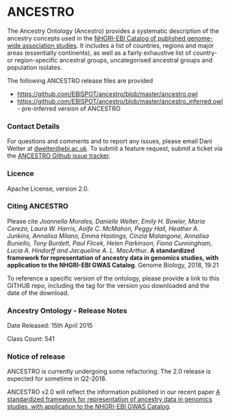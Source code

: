 ANCESTRO
========

The Ancestry Ontology (Ancestro) provides a systematic description of the ancestry concepts used in the [NHGRI-EBI Catalog of published genome-wide association studies](www.ebi.ac.uk/gwas).  It includes a list of countries, regions and major areas (essentially continents), as well as a fairly exhaustive list of country- or region-specific ancestral groups, uncategorised ancestral groups and population isolates.

The following ANCESTRO release files are provided 

* https://github.com/EBISPOT/ancestro/blob/master/ancestro.owl
* https://github.com/EBISPOT/ancestro/blob/master/ancestro_inferred.owl - pre-inferred version of ANCESTRO


### Contact Details ###

For questions and comments and to report any issues, please email Dani Welter at dwelter@ebi.ac.uk. To submit a feature request, submit a ticket via the [ANCESTRO Github issue tracker](https://github.com/EBISPOT/ancestro/issues).


### Licence ###

Apache License, version 2.0. 


### Citing ANCESTRO ###

Please cite *Joannella Morales, Danielle Welter, Emily H. Bowler, Maria Cerezo, Laura W. Harris, Aoife C. McMahon, Peggy Hall, Heather A. Junkins, Annalisa Milano, Emma Hastings, Cinzia Malangone, Annalisa Buniello, Tony Burdett, Paul Flicek, Helen Parkinson, Fiona Cunningham, Lucia A. Hindorff and Jacqueline A. L. MacArthur*. **A standardized framework for representation of ancestry data in genomics studies, with application to the NHGRI-EBI GWAS Catalog**. Genome Biology, 2018, 19:21

To reference a specific version of the ontology, please provide a link to this GITHUB repo, including the tag for the version you downloaded and the date of the download.


### Ancestry Ontology - Release Notes ###

Date Released: 15th April 2015

Class Count: 541


### Notice of release ###

ANCESTRO is currently undergoing some refactoring. The 2.0 release is expected for sometime in Q2-2018.

ANCESTRO v2.0 will reflect the information published in our recent paper [A standardized framework for representation of ancestry data in genomics studies, with application to the NHGRI-EBI GWAS Catalog](https://genomebiology.biomedcentral.com/articles/10.1186/s13059-018-1396-2).


